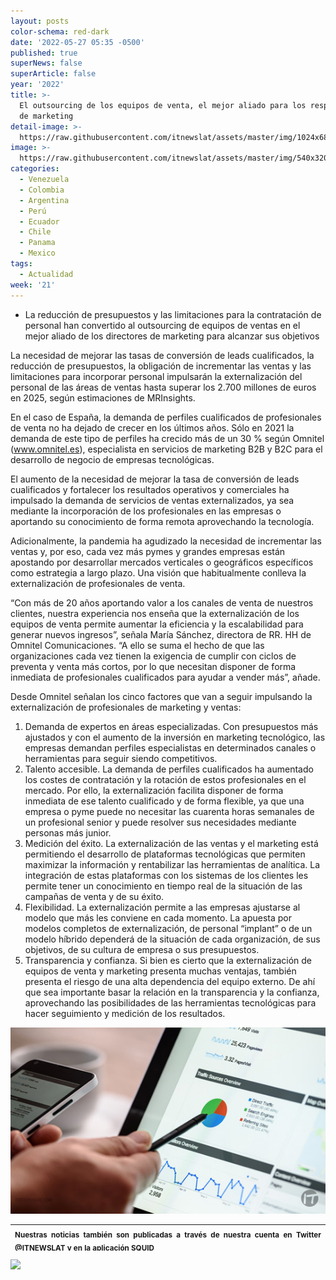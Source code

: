 ```yaml
---
layout: posts
color-schema: red-dark
date: '2022-05-27 05:35 -0500'
published: true
superNews: false
superArticle: false
year: '2022'
title: >-
  El outsourcing de los equipos de venta, el mejor aliado para los responsables
  de marketing
detail-image: >-
  https://raw.githubusercontent.com/itnewslat/assets/master/img/1024x680/Fuerza-de-ventas-g.jpg
image: >-
  https://raw.githubusercontent.com/itnewslat/assets/master/img/540x320/Fuerza-de-ventas-p.jpg
categories:
  - Venezuela
  - Colombia
  - Argentina
  - Perú
  - Ecuador
  - Chile
  - Panama
  - Mexico
tags:
  - Actualidad
week: '21'
---
```

- La reducción de presupuestos y las limitaciones para la contratación de personal han convertido al outsourcing de equipos de ventas en el mejor aliado de los directores de marketing para alcanzar sus objetivos

La necesidad de mejorar las tasas de conversión de leads cualificados, la reducción de presupuestos, la obligación de incrementar las ventas y las limitaciones para incorporar personal impulsarán la externalización del personal de las áreas de ventas hasta superar los 2.700 millones de euros en 2025, según estimaciones de MRInsights.

En el caso de España, la demanda de perfiles cualificados de profesionales de venta no ha dejado de crecer en los últimos años. Sólo en 2021 la demanda de este tipo de perfiles ha crecido más de un 30 % según Omnitel (www.omnitel.es), especialista en servicios de marketing B2B y B2C para el desarrollo de negocio de empresas tecnológicas.

El aumento de la necesidad de mejorar la tasa de conversión de leads cualificados y fortalecer los resultados operativos y comerciales ha impulsado la demanda de servicios de ventas externalizados, ya sea mediante la incorporación de los profesionales en las empresas o aportando su conocimiento de forma remota aprovechando la tecnología.

Adicionalmente, la pandemia ha agudizado la necesidad de incrementar las ventas y, por eso, cada vez más pymes y grandes empresas están apostando por desarrollar mercados verticales o geográficos específicos como estrategia a largo plazo. Una visión que habitualmente conlleva la externalización de profesionales de venta.

“Con más de 20 años aportando valor a los canales de venta de nuestros clientes, nuestra experiencia nos enseña que la externalización de los equipos de venta permite aumentar la eficiencia y la escalabilidad para generar nuevos ingresos”, señala María Sánchez, directora de RR. HH de Omnitel Comunicaciones. “A ello se suma el hecho de que las organizaciones cada vez tienen la exigencia de cumplir con ciclos de preventa y venta más cortos, por lo que necesitan disponer de forma inmediata de profesionales cualificados para ayudar a vender más”, añade.

Desde Omnitel señalan los cinco factores que van a seguir impulsando la externalización de profesionales de marketing y ventas:

1. Demanda de expertos en áreas especializadas. Con presupuestos más ajustados y con el aumento de la inversión en marketing tecnológico, las empresas demandan perfiles especialistas en determinados canales o herramientas para seguir siendo competitivos.
1. Talento accesible. La demanda de perfiles cualificados ha aumentado los costes de contratación y la rotación de estos profesionales en el mercado. Por ello, la externalización facilita disponer de forma inmediata de ese talento cualificado y de forma flexible, ya que una empresa o pyme puede no necesitar las cuarenta horas semanales de un profesional senior y puede resolver sus necesidades mediante personas más junior.
1. Medición del éxito.  La externalización de las ventas y el marketing está permitiendo el desarrollo de plataformas tecnológicas que permiten maximizar la información y rentabilizar las herramientas de analítica. La integración de estas plataformas con los sistemas de los clientes les permite tener un conocimiento en tiempo real de la situación de las campañas de venta y de su éxito.
1. Flexibilidad. La externalización permite a las empresas ajustarse al modelo que más les conviene en cada momento. La apuesta por modelos completos de externalización, de personal “implant” o de un modelo híbrido dependerá de la situación de cada organización, de sus objetivos, de su cultura de empresa o sus presupuestos.
1. Transparencia y confianza. Si bien es cierto que la externalización de equipos de venta y marketing presenta muchas ventajas, también presenta el riesgo de una alta dependencia del equipo externo. De ahí que sea importante basar la relación en la transparencia y la confianza, aprovechando las posibilidades de las herramientas tecnológicas para hacer seguimiento y medición de los resultados.


![](https://raw.githubusercontent.com/itnewslat/assets/master/img/540x320/Fuerza-de-ventas-p.jpg)

<table style="height: 42px;" width="569">
<tbody>
<tr>
<td style="text-align: justify;"><sub><strong>Nuestras noticias también son publicadas a través de nuestra cuenta en Twitter <a href="https://twitter.com/itnewslat?lang=es">@ITNEWSLAT</a> y en la aplicación <a href="https://squidapp.co/en/">SQUID</a></strong></sub></td>
</tr>
</tbody>
</table>

<img src="https://tracker.metricool.com/c3po.jpg?hash=56f88a41e39ab42c063cc51676587a04"/>